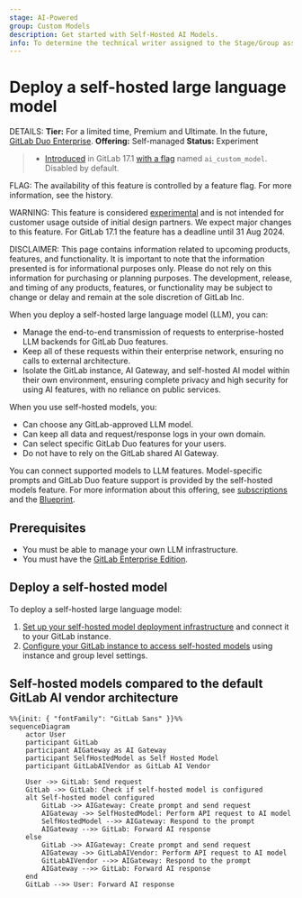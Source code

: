 ```yaml
---
stage: AI-Powered
group: Custom Models
description: Get started with Self-Hosted AI Models.
info: To determine the technical writer assigned to the Stage/Group associated with this page, see https://handbook.gitlab.com/handbook/product/ux/technical-writing/#assignments
---
```


# Deploy a self-hosted large language model

DETAILS:
**Tier:** For a limited time, Premium and Ultimate. In the future, [GitLab Duo Enterprise](../../subscriptions/subscription-add-ons.md).
**Offering:** Self-managed
**Status:** Experiment

> - [Introduced](https://gitlab.com/groups/gitlab-org/-/epics/12972) in GitLab 17.1 [with a flag](../../administration/feature_flags.md) named `ai_custom_model`. Disabled by default.

FLAG:
The availability of this feature is controlled by a feature flag.
For more information, see the history.

WARNING:
This feature is considered [experimental](../../policy/experiment-beta-support.md) and is not intended for customer usage outside of initial design partners. We expect major changes to this feature.
For GitLab 17.1 the feature has a deadline until 31 Aug 2024.

DISCLAIMER:
This page contains information related to upcoming products, features, and functionality.
It is important to note that the information presented is for informational purposes only.
Please do not rely on this information for purchasing or planning purposes.
The development, release, and timing of any products, features, or functionality may be subject to change or delay and remain at the
sole discretion of GitLab Inc.

When you deploy a self-hosted large language model (LLM), you can:

- Manage the end-to-end transmission of requests to enterprise-hosted LLM backends for GitLab Duo features.
- Keep all of these requests within their enterprise network, ensuring no calls to external architecture.
- Isolate the GitLab instance, AI Gateway, and self-hosted AI model within their own
  environment, ensuring complete privacy and high security for using AI features, with
  no reliance on public services.

When you use self-hosted models, you:

- Can choose any GitLab-approved LLM model.
- Can keep all data and request/response logs in your own domain.
- Can select specific GitLab Duo features for your users.
- Do not have to rely on the GitLab shared AI Gateway.

You can connect supported models to LLM features. Model-specific prompts
and GitLab Duo feature support is provided by the self-hosted models feature. For
more information about this offering, see [subscriptions](../../subscriptions/self_managed/index.md) and the [Blueprint](https://handbook.gitlab.com/handbook/engineering/architecture/design-documents/custom_models/).

## Prerequisites

- You must be able to manage your own LLM infrastructure.
- You must have the [GitLab Enterprise Edition](../../administration/license.md).

## Deploy a self-hosted model

To deploy a self-hosted large language model:

1. [Set up your self-hosted model deployment infrastructure](../../administration/self_hosted_models/install_infrastructure.md) and connect it to your GitLab instance.
1. [Configure your GitLab instance to access self-hosted models](../../administration/self_hosted_models/configure_duo_features.md) using instance and group level settings.

## Self-hosted models compared to the default GitLab AI vendor architecture

```mermaid
%%{init: { "fontFamily": "GitLab Sans" }}%%
sequenceDiagram
    actor User
    participant GitLab
    participant AIGateway as AI Gateway
    participant SelfHostedModel as Self Hosted Model
    participant GitLabAIVendor as GitLab AI Vendor

    User ->> GitLab: Send request
    GitLab ->> GitLab: Check if self-hosted model is configured
    alt Self-hosted model configured
        GitLab ->> AIGateway: Create prompt and send request
        AIGateway ->> SelfHostedModel: Perform API request to AI model
        SelfHostedModel -->> AIGateway: Respond to the prompt
        AIGateway -->> GitLab: Forward AI response
    else
        GitLab ->> AIGateway: Create prompt and send request
        AIGateway ->> GitLabAIVendor: Perform API request to AI model
        GitLabAIVendor -->> AIGateway: Respond to the prompt
        AIGateway -->> GitLab: Forward AI response
    end
    GitLab -->> User: Forward AI response
```
